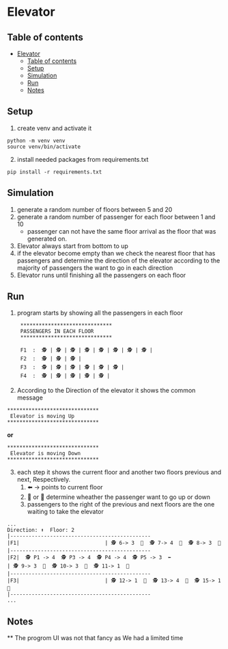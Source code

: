 # Elevator

## Table of contents
- [Elevator](#elevator)
  - [Table of contents](#table-of-contents)
  - [Setup](#setup)
  - [Simulation](#simulation)
  - [Run](#run)
  - [Notes](#notes)

## Setup
1. create venv and activate it
```
python -m venv venv
source venv/bin/activate
```
2. install needed packages from requirements.txt
```
pip install -r requirements.txt
```

## Simulation
1. generate a random number of floors between 5 and 20
2. generate a random number of passenger for each floor between 1 and 10
    * passenger can not have the same floor arrival as the floor that was generated on.
3. Elevator always start from bottom to up
4. if the elevator become empty than we check the nearest floor that has passengers and determine the direction of the elevator according to the  majority of passengers the want to go in  each direction
5. Elevator runs until finishing all the passengers on each floor

## Run
1. program starts by showing all the passengers in each floor
   ```
    ******************************
    PASSENGERS IN EACH FLOOR 
    ******************************

    F1  :  🕵️ | 🕵️ | 🕵️ | 🕵️ | 🕵️ | 🕵️ | 🕵️ | 🕵️ | 
    F2  :  🕵️ | 🕵️ | 🕵️ | 
    F3  :  🕵️ | 🕵️ | 🕵️ | 🕵️ | 🕵️ | 🕵️ | 
    F4  :  🕵️ | 🕵️ | 🕵️ | 🕵️ | 🕵️ | 
   ```
2. According to the  Direction of the elevator it shows the common message
```
******************************
 Elevator is moving Up 
******************************
```
**or**

```
******************************
 Elevator is moving Down 
******************************
```

3. each step it shows the current floor and another two floors previous and next, Respectively.
   1. ⬅️ -> points to current floor
   2. 🔼 or 🔽 determine wheather the passenger want to go up or down
   3. passengers to the right of the previous and next floors are the one waiting to take the elevator

```
...
Direction: ⬆️  Floor: 2
|----------------------------------------------
|F1|                            | 🕵️ 6-> 3  🔼  🕵️ 7-> 4  🔼  🕵️ 8-> 3  🔼  
|----------------------------------------------
|F2|  🕵️ P1 -> 4  🕵️ P3 -> 4  🕵️ P4 -> 4  🕵️ P5 -> 3  ⬅️                           | 🕵️ 9-> 3  🔼  🕵️ 10-> 3  🔼  🕵️ 11-> 1  🔽  
|----------------------------------------------
|F3|                            | 🕵️ 12-> 1  🔽  🕵️ 13-> 4  🔼  🕵️ 15-> 1  🔽  
|----------------------------------------------
...
```

## Notes
   ** The progrom UI was not that fancy as We had a limited time